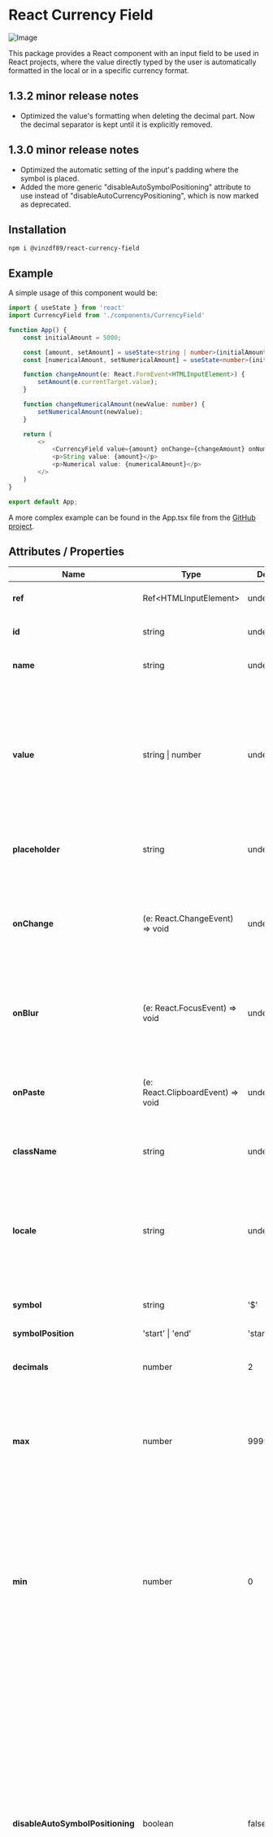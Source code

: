 # React Currency Field

![Image](image.gif)

This package provides a React component with an input field to be used in React projects,
where the value directly typed by the user is automatically formatted in the local or in a specific currency format.

## 1.3.2 minor release notes
- Optimized the value's formatting when deleting the decimal part. Now the decimal separator is kept until it is explicitly removed.

## 1.3.0 minor release notes
- Optimized the automatic setting of the input's padding where the symbol is placed.
- Added the more generic "disableAutoSymbolPositioning" attribute to use instead of "disableAutoCurrencyPositioning", which is now marked as deprecated.

## Installation
```
npm i @vinzdf89/react-currency-field
```

## Example

A simple usage of this component would be:

```ts
import { useState } from 'react'
import CurrencyField from './components/CurrencyField'

function App() {
    const initialAmount = 5000;

    const [amount, setAmount] = useState<string | number>(initialAmount);
    const [numericalAmount, setNumericalAmount] = useState<number>(initialAmount);

    function changeAmount(e: React.FormEvent<HTMLInputElement>) {
        setAmount(e.currentTarget.value);
    }

    function changeNumericalAmount(newValue: number) {
        setNumericalAmount(newValue);
    }

    return (
        <>
            <CurrencyField value={amount} onChange={changeAmount} onNumericalChange={changeNumericalAmount} />
            <p>String value: {amount}</p>
            <p>Numerical value: {numericalAmount}</p>
        </>
    )
}

export default App;
```

A more complex example can be found in the App.tsx file from the [GitHub project](https://github.com/VinzDF89/react-currency-field).

## Attributes / Properties

| Name | Type | Default | Description |
| ---- | ---- | ------- | ----------- |
| **ref** | Ref\<HTMLInputElement\> | undefined | Used for binding a Ref object to the input field. |
| **id** | string | undefined | For setting the standard HTML "id" attribute. |
| **name** | string | undefined | For setting the standard HTML "name" attribute. |
| **value** | string \| number | undefined | Useful for setting a default value, this should be a value provided by a "useState" hook. It can be either a number or a string (which has to comply with the local format set!). Number is recommended. |
| **placeholder** | string | undefined | For setting the standard HTML "placeholder" attribute. |
| **onChange** | (e: React.ChangeEvent<HTMLInputElement>) => void | undefined | For setting a custom event handler on "change" event, which should update the state passed to the "value" attribute. Look at the example above. |
| **onBlur** | (e: React.FocusEvent<HTMLInputElement>) => void | undefined | For setting a custom event handler on "blur" event, which will be executed after the internal handler has run. |
| **onPaste** | (e: React.ClipboardEvent<HTMLInputElement>) => void | undefined | For setting a custom event handler on "paste" event, which will be executed after the internal handler has run. |
| **className** | string | undefined | Used to set classes to the input field. |
| **locale** | string | undefined | Set the number format. If the attribute is not provided, the format will be fetched from the browser's language preferences. If even this fails, it will be set to 'en-US'. |
| **symbol** | string | '$' | Set the currency symbol to use. |
| **symbolPosition** | 'start' \| 'end' | 'start' | Move the symbol before or after the input field. |
| **decimals** | number | 2 | Number of decimals allowed. |
| **max** | number | 999999999 | The input field will not allow a value that is greater than the one specified by this attribute, and it will call the function (if any) specified by the "onMaxFails" attribute. |
| **min** | number | 0 | If a value to this attribute is provided and it's greater than zero, any value will be allowed in the input field, but in case it's lower than the one specified by this attribute, it will call the function (if any) specified by the "onMinFails" attribute. |
| **disableAutoSymbolPositioning** | boolean | false | By default the currency symbol will be translated to the right, so that it will be graphically shown up as if it were inside the input field (at the beginning or at the end depending on the "symbolPosition" attribute). If set to true, the chosen currency symbol will not be moved, so that the developer would have more freedom to style the component in a different and more precise way in order to make it more suitable and consistent with their graphics. |
| **numericalValue** | number | undefined | Similar to the "value" attribute, it can be used to set a default value, but this has to carry only a number type value |
| **onNumericalChange** | (newValue: number) => void | undefined | Whenever the user interacts with the input field, the function passed to this attribute will be called and it will contain a parameter representing the value of the field but of number type. |
| **onMaxFails** | (newValue: boolean) => void | undefined | If set, the function will be called every time the user tries to set a number greater than the one specified by the "max" attribute. |
| **onMinFails** | (newValue: boolean) => void | undefined | If set, the function will be called every time the user interacts with the input field, and its value is lower than the one specified by the "min" attribute. |

## Previous releases

## 1.3.1 patch release notes
- Optimized the cursor position for fields using the "numericalValue" attribute instead of "value"

## 1.2.1 patch release notes
- Fixed vulnerability from the Babel dependency.

## 1.2.0 minor release notes
- Automatic symbol positioning optimized for input fields with full width.
- Symbol now cannot be selected so it doesn't interfere with the input field anymore.
- When typing non-allowed characters (such as letters), the cursor will now keep its position.
- If using only "numericalValue" instead of "value" attribute, or if using "value" and passing it a correct formatted string value, the input field will not trigger an additional rendering on initialization anymore (if you don't need to get the formatted value, it's always recommended to use "numericalValue" attribute).
- When deleting the first digit, the rest of the number is now kept in order to not lose it.
- Several other small changes and improvements + a light refactoring of the code.
### 1.1.0 minor release notes
- Added the more generic "symbol" attribute to use instead of "currency", which is now marked as deprecated.
- Added the new "symbolPosition" attribute, which allows to move the symbol after the field if set to "end" (default is "start").
- Small optimization on keyboard cursor's positioning.
- Code refactoring.